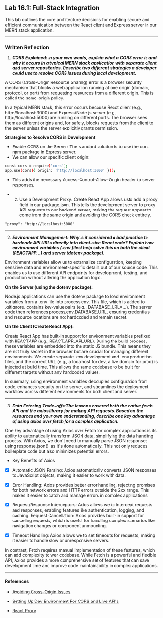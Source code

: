 ## Lab 16.1: Full-Stack Integration

This lab outlines the core architecture decisions for enabling secure and efficient communication between the React client and Express server in our MERN stack application.

---

### Written Reflection

1. **_CORS Explained: In your own words, explain what a CORS error is and why it occurs in a typical MERN stack application with separate client and server repositories. Describe two different strategies a developer could use to resolve CORS issues during local development._**

A CORS (Cross-Origin Resource Sharing) error is a browser security mechanism that blocks a web application running at one origin (domain, protocol, or port) from requesting resources from a different origin. This is called the same-origin policy.

In a typical MERN stack, this error occurs because React client (e.g., http://localhost:3000) and Express/Node.js server (e.g., http://localhost:5000) are running on different ports. The browser sees them as different origins and, for safety, blocks requests from the client to the server unless the server explicitly grants permission.

**Strategies to Resolve CORS in Development**

- Enable CORS on the Server: The standard solution is to use the cors npm package in Express server.
- We can allow our specific client origin:

```bash
const cors = require('cors');
app.use(cors({ origin: 'http://localhost:3000' }));
```

- This adds the necessary Access-Control-Allow-Origin header to server responses.

- 2. Use a Development Proxy: Create React App allows usto add a proxy field in our package.json. This tells the development server to proxy API requests to our backend server, making the request appear to come from the same origin and avoiding the CORS check entirely.

`"proxy": "http://localhost:5000"`

---

2. **_Environment Management: Why is it considered a bad practice to hardcode API URLs directly into client-side React code? Explain how environment variables (.env files) help solve this on both the client (REACT*APP*...) and server (dotenv package)._**

Environment variables allow us to externalize configuration, keeping sensitive data and environment-specific details out of our source code. This enables us to use different API endpoints for development, testing, and production without altering the application logic.

**On the Server (using the dotenv package):**

Node.js applications can use the dotenv package to load environment variables from a .env file into process.env. This file, which is added to .gitignore, contains key-value pairs (e.g., DATABASE_URL=...). The server code then references process.env.DATABASE_URL, ensuring credentials and resource locations are not hardcoded and remain secret.

**On the Client (Create React App):**

Create React App has built-in support for environment variables prefixed with REACT*APP* (e.g., REACT_APP_API_URL). During the build process, these variables are embedded into the static JS bundle. This means they are not truly secret in the browser but are crucial for managing different environments. We create separate .env.development and .env.production files, and the correct URL (e.g., a localhost for dev, a live domain for prod) is injected at build time. This allows the same codebase to be built for different targets without any hardcoded values.

In summary, using environment variables decouples configuration from code, enhances security on the server, and streamlines the deployment workflow across different environments for both client and server.

---

3. **_Data Fetching Trade-offs:The lessons covered both the native fetch API and the axios library for making API requests. Based on the resources and your own understanding, describe one key advantage of using axios over fetch for a complex application._**

One key advantage of using Axios over Fetch for complex applications is its ability to automatically transform JSON data, simplifying the data handling process. With Axios, we don't need to manually parse JSON responses using response.json(), as it's done automatically. This not only reduces boilerplate code but also minimizes potential errors.

- Key Benefits of Axios

- [x] Automatic JSON Parsing: Axios automatically converts JSON responses to JavaScript objects, making it easier to work with data.

- [x] Error Handling: Axios provides better error handling, rejecting promises for both network errors and HTTP errors outside the 2xx range. This makes it easier to catch and manage errors in complex applications.

- [x] Request/Response Interceptors: Axios allows we to intercept requests and responses, enabling features like authentication, logging, and caching.
      Request Cancellation: Axios provides built-in support for canceling requests, which is useful for handling complex scenarios like navigation changes or component unmounting.
- [x] Timeout Handling: Axios allows we to set timeouts for requests, making it easier to handle slow or unresponsive servers.

In contrast, Fetch requires manual implementation of these features, which can add complexity to wer codebase. While Fetch is a powerful and flexible API, Axios provides a more comprehensive set of features that can save development time and improve code maintainability in complex applications.

---

#### References

- [Avoiding Cross-Origin Issues](https://dev.to/arunangshu_das/avoiding-cross-origin-issues-while-hosting-full-projects-1gi8)

- [Setting Up Dev Environment For CORS and Live API's](https://www.wisp.blog/blog/the-ultimate-guide-to-setting-up-your-dev-environment-for-cors-and-live-apis)

- [React Proxy](https://www.youtube.com/watch?v=N4yUiQiTvwU)
